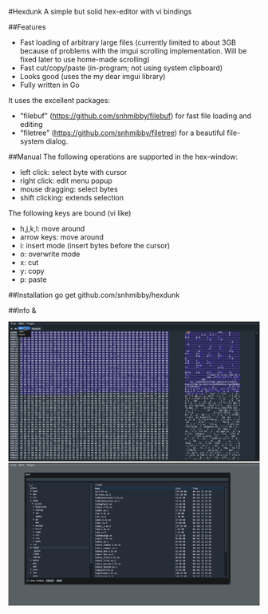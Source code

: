 #Hexdunk
A simple but solid hex-editor with vi bindings

##Features
- Fast loading of arbitrary large files (currently limited to about 3GB because of problems with the imgui
  scrolling implementation. Will be fixed later to use home-made scrolling)
- Fast cut/copy/paste (in-program; not using system clipboard)
- Looks good (uses the my dear imgui library)
- Fully written in Go

It uses the excellent packages:
- "filebuf" (https://github.com/snhmibby/filebuf) for fast file loading and editing
- "filetree" (https://github.com/snhmibby/filetree) for a beautiful file-system dialog.

##Manual
The following operations are supported in the hex-window:
- left click: select byte with cursor
- right click: edit menu popup
- mouse dragging: select bytes
- shift clicking: extends selection

The following keys are bound (vi like)
- h,j,k,l: move around
- arrow keys: move around
- i: insert mode (insert bytes before the cursor)
- o: overwrite mode
- x: cut
- y: copy
- p: paste

##Installation
go get github.com/snhmibby/hexdunk


##Info &

![Image of HexDunk editing a selection](screenshots/selection_with_edit_menu.png)
![Image of the file dialog (proud of my work :X)](screenshots/open-dialog.png)
